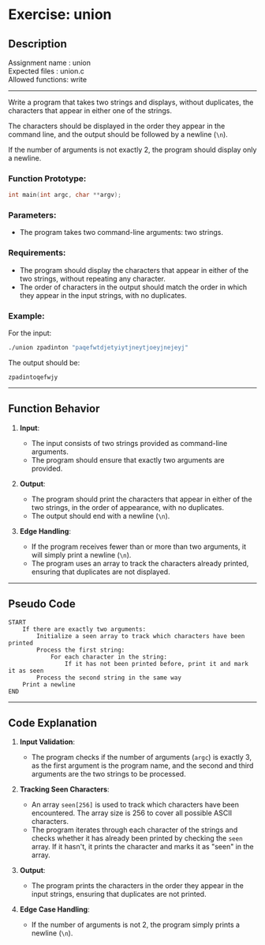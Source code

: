 # Exercise: union

## Description

Assignment name  : union  
Expected files   : union.c  
Allowed functions: write  

---------------------------------------------------------------

Write a program that takes two strings and displays, without duplicates, the characters that appear in either one of the strings.

The characters should be displayed in the order they appear in the command line, and the output should be followed by a newline (`\n`).

If the number of arguments is not exactly 2, the program should display only a newline.

### Function Prototype:

```c
int main(int argc, char **argv);
```

### Parameters:
- The program takes two command-line arguments: two strings.

### Requirements:
- The program should display the characters that appear in either of the two strings, without repeating any character.
- The order of characters in the output should match the order in which they appear in the input strings, with no duplicates.

### Example:

For the input:

```bash
./union zpadinton "paqefwtdjetyiytjneytjoeyjnejeyj"
```

The output should be:

```
zpadintoqefwjy
```

---

## Function Behavior

1. **Input**:
   - The input consists of two strings provided as command-line arguments.
   - The program should ensure that exactly two arguments are provided.

2. **Output**:
   - The program should print the characters that appear in either of the two strings, in the order of appearance, with no duplicates.
   - The output should end with a newline (`\n`).

3. **Edge Handling**:
   - If the program receives fewer than or more than two arguments, it will simply print a newline (`\n`).
   - The program uses an array to track the characters already printed, ensuring that duplicates are not displayed.

---

## Pseudo Code

```
START
    If there are exactly two arguments:
        Initialize a seen array to track which characters have been printed
        Process the first string:
            For each character in the string:
                If it has not been printed before, print it and mark it as seen
        Process the second string in the same way
    Print a newline
END
```

---

## Code Explanation

1. **Input Validation**:
   - The program checks if the number of arguments (`argc`) is exactly 3, as the first argument is the program name, and the second and third arguments are the two strings to be processed.

2. **Tracking Seen Characters**:
   - An array `seen[256]` is used to track which characters have been encountered. The array size is 256 to cover all possible ASCII characters.
   - The program iterates through each character of the strings and checks whether it has already been printed by checking the `seen` array. If it hasn't, it prints the character and marks it as "seen" in the array.

3. **Output**:
   - The program prints the characters in the order they appear in the input strings, ensuring that duplicates are not printed.

4. **Edge Case Handling**:
   - If the number of arguments is not 2, the program simply prints a newline (`\n`).
